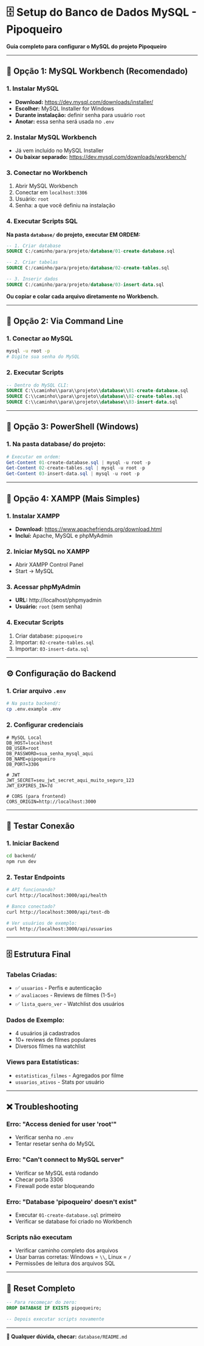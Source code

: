 # 🗄️ Setup do Banco de Dados MySQL - Pipoqueiro

**Guia completo para configurar o MySQL do projeto Pipoqueiro**

---

## **🎯 Opção 1: MySQL Workbench (Recomendado)**

### **1. Instalar MySQL**
- **Download:** https://dev.mysql.com/downloads/installer/
- **Escolher:** MySQL Installer for Windows
- **Durante instalação:** definir senha para usuário `root`
- **Anotar:** essa senha será usada no `.env`

### **2. Instalar MySQL Workbench**
- Já vem incluído no MySQL Installer
- **Ou baixar separado:** https://dev.mysql.com/downloads/workbench/

### **3. Conectar no Workbench**
1. Abrir MySQL Workbench
2. Conectar em `localhost:3306`
3. Usuário: `root`
4. Senha: a que você definiu na instalação

### **4. Executar Scripts SQL**
**Na pasta `database/` do projeto, executar EM ORDEM:**

```sql
-- 1. Criar database
SOURCE C:/caminho/para/projeto/database/01-create-database.sql

-- 2. Criar tabelas
SOURCE C:/caminho/para/projeto/database/02-create-tables.sql

-- 3. Inserir dados
SOURCE C:/caminho/para/projeto/database/03-insert-data.sql
```

**Ou copiar e colar cada arquivo diretamente no Workbench.**

---

## **🎯 Opção 2: Via Command Line**

### **1. Conectar ao MySQL**
```bash
mysql -u root -p
# Digite sua senha do MySQL
```

### **2. Executar Scripts**
```sql
-- Dentro do MySQL CLI:
SOURCE C:\\caminho\\para\\projeto\\database\\01-create-database.sql
SOURCE C:\\caminho\\para\\projeto\\database\\02-create-tables.sql
SOURCE C:\\caminho\\para\\projeto\\database\\03-insert-data.sql
```

---

## **🎯 Opção 3: PowerShell (Windows)**

### **1. Na pasta database/ do projeto:**
```powershell
# Executar em ordem:
Get-Content 01-create-database.sql | mysql -u root -p
Get-Content 02-create-tables.sql | mysql -u root -p  
Get-Content 03-insert-data.sql | mysql -u root -p
```

---

## **🎯 Opção 4: XAMPP (Mais Simples)**

### **1. Instalar XAMPP**
- **Download:** https://www.apachefriends.org/download.html
- **Incluí:** Apache, MySQL e phpMyAdmin

### **2. Iniciar MySQL no XAMPP**
- Abrir XAMPP Control Panel
- Start → MySQL

### **3. Acessar phpMyAdmin**
- **URL:** http://localhost/phpmyadmin
- **Usuário:** `root` (sem senha)

### **4. Executar Scripts**
1. Criar database: `pipoqueiro`
2. Importar: `02-create-tables.sql`  
3. Importar: `03-insert-data.sql`

---

## **⚙️ Configuração do Backend**

### **1. Criar arquivo `.env`**
```bash
# Na pasta backend/:
cp .env.example .env
```

### **2. Configurar credenciais**
```env
# MySQL Local
DB_HOST=localhost
DB_USER=root  
DB_PASSWORD=sua_senha_mysql_aqui
DB_NAME=pipoqueiro
DB_PORT=3306

# JWT
JWT_SECRET=seu_jwt_secret_aqui_muito_seguro_123
JWT_EXPIRES_IN=7d

# CORS (para frontend)
CORS_ORIGIN=http://localhost:3000
```

---

## **🧪 Testar Conexão**

### **1. Iniciar Backend**
```bash
cd backend/
npm run dev
```

### **2. Testar Endpoints**
```bash
# API funcionando?
curl http://localhost:3000/api/health

# Banco conectado?
curl http://localhost:3000/api/test-db

# Ver usuários de exemplo:
curl http://localhost:3000/api/usuarios
```

---

## **🗄️ Estrutura Final**

### **Tabelas Criadas:**
- ✅ `usuarios` - Perfis e autenticação
- ✅ `avaliacoes` - Reviews de filmes (1-5⭐)
- ✅ `lista_quero_ver` - Watchlist dos usuários

### **Dados de Exemplo:**
- 4 usuários já cadastrados
- 10+ reviews de filmes populares
- Diversos filmes na watchlist

### **Views para Estatísticas:**
- `estatisticas_filmes` - Agregados por filme  
- `usuarios_ativos` - Stats por usuário

---

## **❌ Troubleshooting**

### **Erro: "Access denied for user 'root'"**
- Verificar senha no `.env`
- Tentar resetar senha do MySQL

### **Erro: "Can't connect to MySQL server"**
- Verificar se MySQL está rodando
- Checar porta 3306
- Firewall pode estar bloqueando

### **Erro: "Database 'pipoqueiro' doesn't exist"**
- Executar `01-create-database.sql` primeiro
- Verificar se database foi criado no Workbench

### **Scripts não executam**
- Verificar caminho completo dos arquivos
- Usar barras corretas: Windows = `\\`, Linux = `/`
- Permissões de leitura dos arquivos SQL

---

## **🔄 Reset Completo**

```sql
-- Para recomeçar do zero:
DROP DATABASE IF EXISTS pipoqueiro;

-- Depois executar scripts novamente
```

---

**💾 Qualquer dúvida, checar:** `database/README.md`